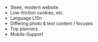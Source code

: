 - Sleek, modern website
- Low-friction cookies, etc.
- Language L10n
- Differing photo & text content / focuses
- Trip planners
- Mobile-Support